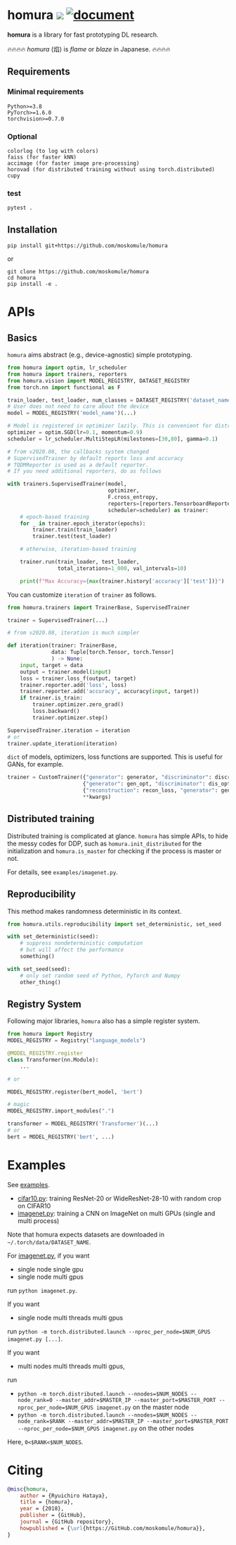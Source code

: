 # homura ![](https://github.com/moskomule/homura/workflows/pytest/badge.svg) [![document](https://img.shields.io/static/v1?label=doc&message=homura&color=blue)](https://moskomule.github.io/homura)

**homura** is a library for fast prototyping DL research.

🔥🔥🔥🔥 *homura* (焰) is *flame* or *blaze* in Japanese. 🔥🔥🔥🔥

## Requirements

### Minimal requirements

```
Python>=3.8
PyTorch>=1.6.0
torchvision>=0.7.0
```

### Optional

```
colorlog (to log with colors)
faiss (for faster kNN)
accimage (for faster image pre-processing)
horovad (for distributed training without using torch.distributed)
cupy
```

### test

```
pytest .
```

## Installation

```console
pip install git+https://github.com/moskomule/homura
```

or

```console
git clone https://github.com/moskomule/homura
cd homura
pip install -e .
```

# APIs

## Basics

`homura` aims abstract (e.g., device-agnostic) simple prototyping.

```python
from homura import optim, lr_scheduler
from homura import trainers, reporters
from homura.vision import MODEL_REGISTRY, DATASET_REGISTRY
from torch.nn import functional as F

train_loader, test_loader, num_classes = DATASET_REGISTRY('dataset_name')(...)
# User does not need to care about the device
model = MODEL_REGISTRY('model_name')(...)

# Model is registered in optimizer lazily. This is convenient for distributed training and other complicated scenes.
optimizer = optim.SGD(lr=0.1, momentum=0.9)
scheduler = lr_scheduler.MultiStepLR(milestones=[30,80], gamma=0.1)

# from v2020.08, the callbacks system changed
# SupervisedTrainer by default reports loss and accuracy
# TQDMReporter is used as a default reporter.
# If you need additional reporters, do as follows 

with trainers.SupervisedTrainer(model, 
                                optimizer, 
                                F.cross_entropy, 
                                reporters=[reporters.TensorboardReporter(...)],
                                scheduler=scheduler) as trainer:
    # epoch-based training
    for _ in trainer.epoch_iterator(epochs):
        trainer.train(train_loader)
        trainer.test(test_loader)

    # otherwise, iteration-based training

    trainer.run(train_loader, test_loader, 
                total_iterations=1_000, val_intervals=10)

    print(f"Max Accuracy={max(trainer.history['accuracy']['test'])}")
```

You can customize `iteration` of `trainer` as follows.

```python
from homura.trainers import TrainerBase, SupervisedTrainer

trainer = SupervisedTrainer(...)

# from v2020.08, iteration is much simpler

def iteration(trainer: TrainerBase, 
              data: Tuple[torch.Tensor, torch.Tensor]
              ) -> None:
    input, target = data
    output = trainer.model(input)
    loss = trainer.loss_f(output, target)
    trainer.reporter.add('loss', loss)
    trainer.reporter.add('accuracy', accuracy(input, target))
    if trainer.is_train:
        trainer.optimizer.zero_grad()
        loss.backward()
        trainer.optimizer.step()

SupervisedTrainer.iteration = iteration
# or   
trainer.update_iteration(iteration) 
```

`dict` of models, optimizers, loss functions are supported. This is useful for GANs, for example.

```python
trainer = CustomTrainer({"generator": generator, "discriminator": discriminator},
                        {"generator": gen_opt, "discriminator": dis_opt},
                        {"reconstruction": recon_loss, "generator": gen_loss},
                        **kwargs)
```

## Distributed training

Distributed training is complicated at glance. `homura` has simple APIs, to hide the messy codes for DDP, such as `homura.init_distributed` for the initialization and `homura.is_master` for checking if the process is master or not.   

For details, see `examples/imagenet.py`.

## Reproducibility

This method makes randomness deterministic in its context.

```python
from homura.utils.reproducibility import set_deterministic, set_seed

with set_deterministic(seed):
    # suppress nondeterministic computation
    # but will affect the performance
    something()

with set_seed(seed):
    # only set random seed of Python, PyTorch and Numpy
    other_thing()
```

## Registry System

Following major libraries, `homura` also has a simple register system.

```python
from homura import Registry
MODEL_REGISTRY = Registry("language_models")

@MODEL_REGISTRY.register
class Transformer(nn.Module):
    ...

# or

MODEL_REGISTRY.register(bert_model, 'bert')

# magic
MODEL_REGISTRY.import_modules(".")

transformer = MODEL_REGISTRY('Transformer')(...)
# or
bert = MODEL_REGISTRY('bert', ...)
```

# Examples

See [examples](examples).

* [cifar10.py](examples/cifar10.py): training ResNet-20 or WideResNet-28-10 with random crop on CIFAR10
* [imagenet.py](examples/imagenet.py): training a CNN on ImageNet on multi GPUs (single and multi process)

Note that homura expects datasets are downloaded in `~/.torch/data/DATASET_NAME`.

For [imagenet.py](examples/imagenet.py), if you want 

* single node single gpu
* single node multi gpus

run `python imagenet.py`.

If you want

* single node multi threads multi gpus

run `python -m torch.distributed.launch --nproc_per_node=$NUM_GPUS imagenet.py [...]`.

If you want

* multi nodes multi threads multi gpus,

run

* `python -m torch.distributed.launch --nnodes=$NUM_NODES --node_rank=0 --master_addr=$MASTER_IP --master_port=$MASTER_PORT --nproc_per_node=$NUM_GPUS imagenet.py` on the master node
* `python -m torch.distributed.launch --nnodes=$NUM_NODES --node_rank=$RANK --master_addr=$MASTER_IP --master_port=$MASTER_PORT --nproc_per_node=$NUM_GPUS imagenet.py` on the other nodes

Here, `0<$RANK<$NUM_NODES`.

# Citing

```bibtex
@misc{homura,
    author = {Ryuichiro Hataya},
    title = {homura},
    year = {2018},
    publisher = {GitHub},
    journal = {GitHub repository},
    howpublished = {\url{https://GitHub.com/moskomule/homura}},
}
```
